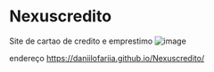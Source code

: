 # Nexuscredito
Site de cartao  de credito e emprestimo
![image](https://user-images.githubusercontent.com/94292993/158497603-3aca9364-835d-4d51-9227-4a1e31f60510.png)



endereço https://daniilofariia.github.io/Nexuscredito/

